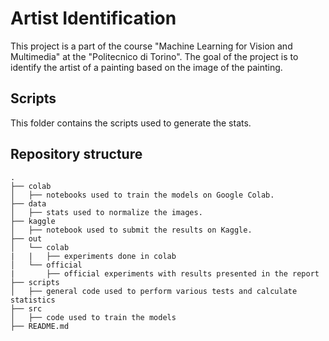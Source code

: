 # Artist Identification
This project is a part of the course "Machine Learning for Vision and Multimedia" at the "Politecnico di Torino".
The goal of the project is to identify the artist of a painting based on the image of the painting. 

## Scripts
This folder contains the scripts used to generate the stats.


## Repository structure
```
.
├── colab
│   ├── notebooks used to train the models on Google Colab.
├── data
│   ├── stats used to normalize the images.
├── kaggle
│   ├── notebook used to submit the results on Kaggle.
├── out
│   └── colab
|   |   ├── experiments done in colab
│   └── official
|       ├── official experiments with results presented in the report
├── scripts
│   ├── general code used to perform various tests and calculate statistics
├── src
│   ├── code used to train the models
├── README.md
```